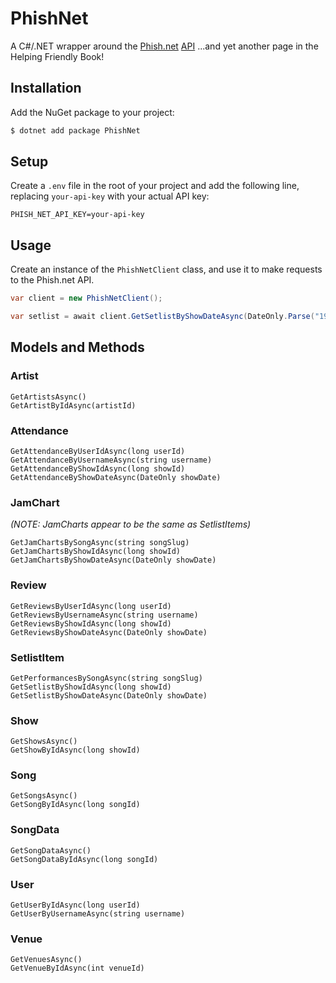 # PhishNet
A C#/.NET wrapper around the [Phish.net](https://phish.net) [API](https://docs.phish.net/) ...and yet another page in the Helping Friendly Book!

## Installation
Add the NuGet package to your project:
```bash
$ dotnet add package PhishNet
```

## Setup
Create a `.env` file in the root of your project and add the following line, replacing `your-api-key` with your actual API key:
```env
PHISH_NET_API_KEY=your-api-key
```

## Usage
Create an instance of the `PhishNetClient` class, and use it to make requests to the Phish.net API.
```csharp
var client = new PhishNetClient();
```
```csharp
var setlist = await client.GetSetlistByShowDateAsync(DateOnly.Parse("1998-07-29"));
```

## Models and Methods

### Artist
    GetArtistsAsync()
    GetArtistByIdAsync(artistId)

### Attendance
    GetAttendanceByUserIdAsync(long userId)
    GetAttendanceByUsernameAsync(string username)
    GetAttendanceByShowIdAsync(long showId)
    GetAttendanceByShowDateAsync(DateOnly showDate)

### JamChart
_(NOTE: JamCharts appear to be the same as SetlistItems)_

    GetJamChartsBySongAsync(string songSlug)
    GetJamChartsByShowIdAsync(long showId)
    GetJamChartsByShowDateAsync(DateOnly showDate)

### Review
    GetReviewsByUserIdAsync(long userId)
    GetReviewsByUsernameAsync(string username)
    GetReviewsByShowIdAsync(long showId)
    GetReviewsByShowDateAsync(DateOnly showDate)

### SetlistItem
    GetPerformancesBySongAsync(string songSlug)
    GetSetlistByShowIdAsync(long showId)
    GetSetlistByShowDateAsync(DateOnly showDate)

### Show
    GetShowsAsync()
    GetShowByIdAsync(long showId)

### Song
    GetSongsAsync()
    GetSongByIdAsync(long songId)

### SongData
    GetSongDataAsync()
    GetSongDataByIdAsync(long songId)

### User
    GetUserByIdAsync(long userId)
    GetUserByUsernameAsync(string username)

### Venue
    GetVenuesAsync()
    GetVenueByIdAsync(int venueId)
